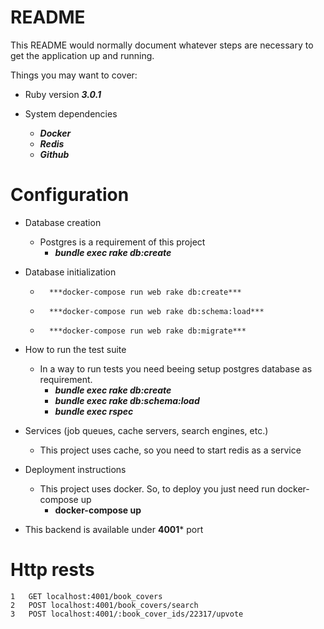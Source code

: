 # README

This README would normally document whatever steps are necessary to get the
application up and running.

Things you may want to cover:

* Ruby version
	***3.0.1***

* System dependencies
	*	***Docker***
	*	***Redis***
	*	***Github***

# Configuration

* Database creation
	* Postgres is a requirement of this project
		* ***bundle exec rake db:create***

* Database initialization
	*		***docker-compose run web rake db:create***
	*		***docker-compose run web rake db:schema:load***
	* 		***docker-compose run web rake db:migrate***

* How to run the test suite
	* 	In a way to run tests you need beeing setup postgres database as requirement.
		* 	***bundle exec rake db:create***
		* 	***bundle exec rake db:schema:load***
		* 	***bundle exec rspec***

* Services (job queues, cache servers, search engines, etc.)
	*	This project uses cache, so you need to start redis as a service 

* Deployment instructions
	* 	This project uses docker. So, to deploy you just need run docker-compose up
		* 	**docker-compose up**
* This backend is available under **4001*** port
# Http rests
	1	GET localhost:4001/book_covers
	2	POST localhost:4001/book_covers/search
	3	POST localhost:4001/:book_cover_ids/22317/upvote
